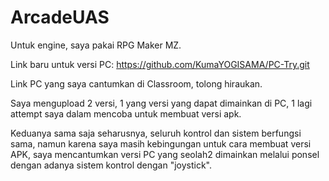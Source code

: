 # ArcadeUAS

Untuk engine, saya pakai RPG Maker MZ.

Link baru untuk versi PC:
https://github.com/KumaYOGISAMA/PC-Try.git

Link PC yang saya cantumkan di Classroom, tolong hiraukan.

Saya mengupload 2 versi, 1 yang versi yang dapat dimainkan di PC, 1 lagi attempt saya dalam mencoba untuk membuat versi apk.

Keduanya sama saja seharusnya, seluruh kontrol dan sistem berfungsi sama, namun karena saya masih kebingungan untuk cara membuat versi APK, saya mencantumkan versi PC yang seolah2 dimainkan melalui ponsel dengan adanya sistem kontrol dengan "joystick".